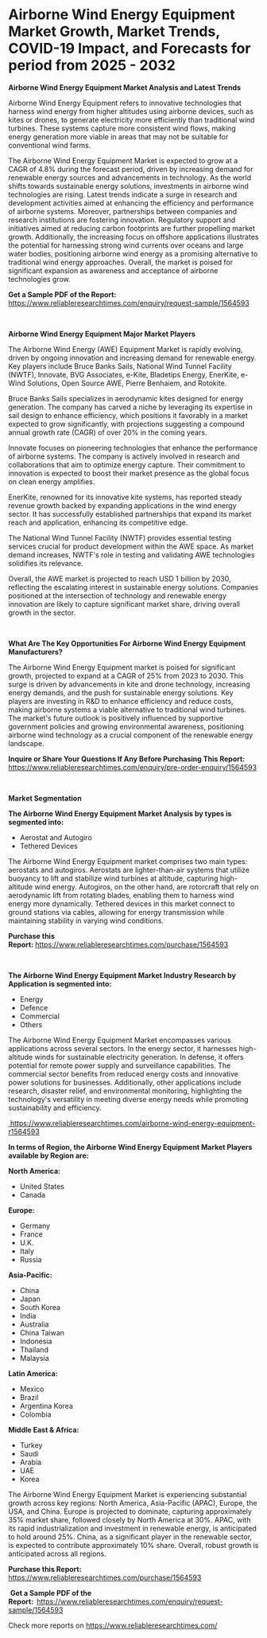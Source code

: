<p><h1>Airborne Wind Energy Equipment Market Growth, Market Trends, COVID-19 Impact, and Forecasts for period from 2025 - 2032</h1></p><p><strong>Airborne Wind Energy Equipment Market Analysis and Latest Trends</strong></p>
<p><p>Airborne Wind Energy Equipment refers to innovative technologies that harness wind energy from higher altitudes using airborne devices, such as kites or drones, to generate electricity more efficiently than traditional wind turbines. These systems capture more consistent wind flows, making energy generation more viable in areas that may not be suitable for conventional wind farms.</p><p>The Airborne Wind Energy Equipment Market is expected to grow at a CAGR of 4.8% during the forecast period, driven by increasing demand for renewable energy sources and advancements in technology. As the world shifts towards sustainable energy solutions, investments in airborne wind technologies are rising. Latest trends indicate a surge in research and development activities aimed at enhancing the efficiency and performance of airborne systems. Moreover, partnerships between companies and research institutions are fostering innovation. Regulatory support and initiatives aimed at reducing carbon footprints are further propelling market growth. Additionally, the increasing focus on offshore applications illustrates the potential for harnessing strong wind currents over oceans and large water bodies, positioning airborne wind energy as a promising alternative to traditional wind energy approaches. Overall, the market is poised for significant expansion as awareness and acceptance of airborne technologies grow.</p></p>
<p><strong>Get a Sample PDF of the Report:&nbsp;</strong> <a href="https://www.reliableresearchtimes.com/enquiry/request-sample/1564593?utm_campaign=2277&utm_medium=2&utm_source=Github&utm_content=ia&utm_term=14022025&utm_id=airborne-wind-energy-equipment">https://www.reliableresearchtimes.com/enquiry/request-sample/1564593</a></p>
<p>&nbsp;</p>
<p><strong>Airborne Wind Energy Equipment Major Market Players</strong></p>
<p><p>The Airborne Wind Energy (AWE) Equipment Market is rapidly evolving, driven by ongoing innovation and increasing demand for renewable energy. Key players include Bruce Banks Sails, National Wind Tunnel Facility (NWTF), Innovate, BVG Associates, e-Kite, Bladetips Energy, EnerKite, e-Wind Solutions, Open Source AWE, Pierre Benhaiem, and Rotokite.</p><p>Bruce Banks Sails specializes in aerodynamic kites designed for energy generation. The company has carved a niche by leveraging its expertise in sail design to enhance efficiency, which positions it favorably in a market expected to grow significantly, with projections suggesting a compound annual growth rate (CAGR) of over 20% in the coming years.</p><p>Innovate focuses on pioneering technologies that enhance the performance of airborne systems. The company is actively involved in research and collaborations that aim to optimize energy capture. Their commitment to innovation is expected to boost their market presence as the global focus on clean energy amplifies.</p><p>EnerKite, renowned for its innovative kite systems, has reported steady revenue growth backed by expanding applications in the wind energy sector. It has successfully established partnerships that expand its market reach and application, enhancing its competitive edge.</p><p>The National Wind Tunnel Facility (NWTF) provides essential testing services crucial for product development within the AWE space. As market demand increases, NWTF's role in testing and validating AWE technologies solidifies its relevance.</p><p>Overall, the AWE market is projected to reach USD 1 billion by 2030, reflecting the escalating interest in sustainable energy solutions. Companies positioned at the intersection of technology and renewable energy innovation are likely to capture significant market share, driving overall growth in the sector.</p></p>
<p>&nbsp;</p>
<p><strong>What Are The Key Opportunities For Airborne Wind Energy Equipment Manufacturers?</strong></p>
<p><p>The Airborne Wind Energy Equipment market is poised for significant growth, projected to expand at a CAGR of 25% from 2023 to 2030. This surge is driven by advancements in kite and drone technology, increasing energy demands, and the push for sustainable energy solutions. Key players are investing in R&D to enhance efficiency and reduce costs, making airborne systems a viable alternative to traditional wind turbines. The market's future outlook is positively influenced by supportive government policies and growing environmental awareness, positioning airborne wind technology as a crucial component of the renewable energy landscape.</p></p>
<p><strong>Inquire or Share Your Questions If Any Before Purchasing This Report:</strong> <a href="https://www.reliableresearchtimes.com/enquiry/pre-order-enquiry/1564593?utm_campaign=2277&utm_medium=2&utm_source=Github&utm_content=ia&utm_term=14022025&utm_id=airborne-wind-energy-equipment">https://www.reliableresearchtimes.com/enquiry/pre-order-enquiry/1564593</a></p>
<p>&nbsp;</p>
<p><strong>Market Segmentation</strong></p>
<p><strong>The Airborne Wind Energy Equipment Market Analysis by types is segmented into:</strong></p>
<p><ul><li>Aerostat and Autogiro</li><li>Tethered Devices</li></ul></p>
<p><p>The Airborne Wind Energy Equipment market comprises two main types: aerostats and autogiros. Aerostats are lighter-than-air systems that utilize buoyancy to lift and stabilize wind turbines at altitude, capturing high-altitude wind energy. Autogiros, on the other hand, are rotorcraft that rely on aerodynamic lift from rotating blades, enabling them to harness wind energy more dynamically. Tethered devices in this market connect to ground stations via cables, allowing for energy transmission while maintaining stability in varying wind conditions.</p></p>
<p><strong>Purchase this Report:&nbsp;</strong><a href="https://www.reliableresearchtimes.com/purchase/1564593?utm_campaign=2277&utm_medium=2&utm_source=Github&utm_content=ia&utm_term=14022025&utm_id=airborne-wind-energy-equipment">https://www.reliableresearchtimes.com/purchase/1564593</a></p>
<p>&nbsp;</p>
<p><strong>The Airborne Wind Energy Equipment Market Industry Research by Application is segmented into:</strong></p>
<p><ul><li>Energy</li><li>Defence</li><li>Commercial</li><li>Others</li></ul></p>
<p><p>The Airborne Wind Energy Equipment Market encompasses various applications across several sectors. In the energy sector, it harnesses high-altitude winds for sustainable electricity generation. In defense, it offers potential for remote power supply and surveillance capabilities. The commercial sector benefits from reduced energy costs and innovative power solutions for businesses. Additionally, other applications include research, disaster relief, and environmental monitoring, highlighting the technology's versatility in meeting diverse energy needs while promoting sustainability and efficiency.</p></p>
<p><a href="https://www.reliableresearchtimes.com/airborne-wind-energy-equipment-r1564593?utm_campaign=2277&utm_medium=2&utm_source=Github&utm_content=ia&utm_term=14022025&utm_id=airborne-wind-energy-equipment">&nbsp;https://www.reliableresearchtimes.com/airborne-wind-energy-equipment-r1564593</a></p>
<p><strong>In terms of Region, the Airborne Wind Energy Equipment Market Players available by Region are:</strong></p>
<p>
    <p> <strong> North America: </strong>
        <ul>
            <li>United States</li>
            <li>Canada</li>
        </ul>
        </p> 
    <p> <strong> Europe: </strong>
        <ul>
            <li>Germany</li>
            <li>France</li>
            <li>U.K.</li>
            <li>Italy</li>
            <li>Russia</li>
        </ul>
        </p> 
    <p> <strong> Asia-Pacific: </strong>
        <ul>
            <li>China</li>
            <li>Japan</li>
            <li>South Korea</li>
            <li>India</li>
            <li>Australia</li>
            <li>China Taiwan</li>
            <li>Indonesia</li>
            <li>Thailand</li>
            <li>Malaysia</li>
        </ul>
        </p> 
    <p> <strong> Latin America: </strong>
        <ul>
            <li>Mexico</li>
            <li>Brazil</li>
            <li>Argentina Korea</li>
            <li>Colombia</li>
        </ul>
        </p> 
    <p> <strong> Middle East & Africa: </strong>
        <ul>
            <li>Turkey</li>
            <li>Saudi</li>
            <li>Arabia</li>
            <li>UAE</li>
            <li>Korea</li>
        </ul>
    </p>
    </p>
<p><p>The Airborne Wind Energy Equipment Market is experiencing substantial growth across key regions: North America, Asia-Pacific (APAC), Europe, the USA, and China. Europe is projected to dominate, capturing approximately 35% market share, followed closely by North America at 30%. APAC, with its rapid industrialization and investment in renewable energy, is anticipated to hold around 25%. China, as a significant player in the renewable sector, is expected to contribute approximately 10% share. Overall, robust growth is anticipated across all regions.</p></p>
<p><strong>Purchase this Report: </strong><a href="https://www.reliableresearchtimes.com/purchase/1564593?utm_campaign=2277&utm_medium=2&utm_source=Github&utm_content=ia&utm_term=14022025&utm_id=airborne-wind-energy-equipment">https://www.reliableresearchtimes.com/purchase/1564593</a></p>
<p>&nbsp;<strong>Get a Sample PDF of the Report:&nbsp;&nbsp;</strong><a href="https://www.reliableresearchtimes.com/enquiry/request-sample/1564593?utm_campaign=2277&utm_medium=2&utm_source=Github&utm_content=ia&utm_term=14022025&utm_id=airborne-wind-energy-equipment">https://www.reliableresearchtimes.com/enquiry/request-sample/1564593</a></p>
<p><strong></strong></p>
<p>Check more reports on <a href="https://www.reliableresearchtimes.com/?utm_campaign=2277&utm_medium=2&utm_source=Github&utm_content=ia&utm_term=14022025&utm_id=airborne-wind-energy-equipment">https://www.reliableresearchtimes.com/</a></p>
